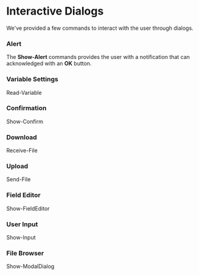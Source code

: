 # Interactive Dialogs

We've provided a few commands to interact with the user through dialogs.

### Alert

The **Show-Alert** commands provides the user with a notification that can acknowledged with an **OK** button.

### Variable Settings
Read-Variable

### Confirmation
Show-Confirm

### Download
Receive-File

### Upload
Send-File

### Field Editor
Show-FieldEditor

### User Input
Show-Input

### File Browser
Show-ModalDialog

